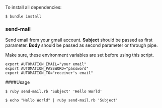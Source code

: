 
To install all dependencies:

	$ bundle install

### send-mail

Send email from your gmail account.
__Subject__ should be passed as first parameter.
__Body__ should be passed as second parameter or through pipe.

Make sure, these environment variables are set before using this script.

	export AUTOMATION_EMAIL="your email"
	export AUTOMATION_PASSWORD="password"
	export AUTOMATION_TO="receiver's email"

####Usage

	$ ruby send-mail.rb 'Subject' 'Hello World'

	$ echo "Hello World" | ruby send-mail.rb 'Subject'

